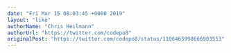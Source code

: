```yaml
---
date: "Fri Mar 15 08:03:45 +0000 2019"
layout: "like"
authorName: "Chris Heilmann"
authorUrl: "https://twitter.com/codepo8"
originalPost: "https://twitter.com/codepo8/status/1106465998666903553"
---
```

